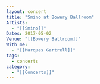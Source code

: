 ```yaml
---
layout: concert
title: "Smino at Bowery Ballroom"
Artists:
  - "[[Smino]]"
Dates: 2017-05-02
Venue: "[[Bowery Ballroom]]"
With me:
  - "[[Marques Gartrell]]"
tags:
  - concerts
category:
  - "[[Concerts]]"
---
```

